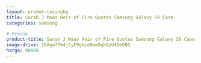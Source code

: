 ```yaml
---
layout: produk-casinghp
title: Sarah J Maas Heir of Fire Quotes Samsung Galaxy S9 Case
categories: samsung

# Produk
product-title: Sarah J Maas Heir of Fire Quotes Samsung Galaxy S9 Case
image-drive: 1EAgm7P64jCyF9gkLeHamDgbQoU40mOQG
harga: 90000
---
```

